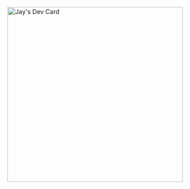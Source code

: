 <a href="https://app.daily.dev/J4YV33"><img src="https://api.daily.dev/devcards/9a7ab6fe191b4110bc2cefe600dc8722.png?r=5jo" width="400" alt="Jay's Dev Card"/></a>


<!--
**J4YV33/J4YV33** is a ✨ _special_ ✨ repository because its `README.md` (this file) appears on your GitHub profile.

Here are some ideas to get you started:

- 🔭 I’m currently working on ...
- 🌱 I’m currently learning ...
- 👯 I’m looking to collaborate on ...
- 🤔 I’m looking for help with ...
- 💬 Ask me about ...
- 📫 How to reach me: ...
- 😄 Pronouns: ...
- ⚡ Fun fact: ...
-->
